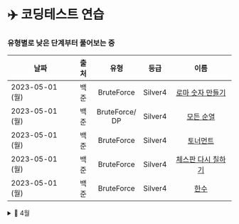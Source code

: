 # ✈️  코딩테스트 연습
### 유형별로 낮은 단계부터 풀어보는 중

|날짜|출처|유형|등급 |이름|
|-|:-:|:-:|:-:|:-:|
|2023-05-01 (월)|백준|BruteForce|Silver4|<a href="https://www.acmicpc.net/problem/16992">로마 숫자 만들기</a>|
|2023-05-01 (월)|백준|BruteForce/<br>DP|Silver4|<a href="https://www.acmicpc.net/problem/10974">모든 순열</a>|
|2023-05-01 (월)|백준|BruteForce|Silver4|<a href="https://www.acmicpc.net/problem/1057">토너먼트</a>|
|2023-05-01 (월)|백준|BruteForce|Silver4|<a href="https://www.acmicpc.net/problem/1018">체스판 다시 칠하기</a>|
|2023-05-01 (월)|백준|BruteForce|Silver4|<a href="https://www.acmicpc.net/problem/1065">한수</a>|



<details>
<summary> 🌷 4월</summary>

|날짜|출처|유형|등급 |이름|
|-|:-:|:-:|:-:|:-:|
|2023-04-29 (토)|백준|BruteForce|Silver5|<a href="https://www.acmicpc.net/problem/11650">좌표 정렬하기</a>|
|2023-04-29 (토)|백준|BruteForce|Silver5|<a href="https://www.acmicpc.net/problem/4673">셀프 넘버</a>|
|2023-04-26 (수)|백준|DP|Silver3|<a href="https://www.acmicpc.net/problem/2193">이친수</a>|
|2023-04-26 (수)|백준|DP|Bronze1|<a href="https://www.acmicpc.net/problem/2775">부녀회장이 될테야</a>|
|2023-04-21 (금)|백준|DP/<br>Greedy|Silver|<a href="https://www.acmicpc.net/problem/2839">설탕 배달</a>|
|2023-04-20 (목)|백준|백트래킹|Gold4|<a href = "https://www.acmicpc.net/problem/9663">N-Queen</a>|
|2023-04-19 (수)|백준|백트래킹|Silver3|<a href = "https://www.acmicpc.net/problem/15652">N과 M (4)</a><br><a href = "https://www.acmicpc.net/problem/15651">N과 M (3)</a><br><a href = "https://www.acmicpc.net/problem/15650">N과 M (2)</a><br><a href = "https://www.acmicpc.net/problem/15649">N과 M (1)</a>|
|2023-04-18 (화)|백준|BFS<br>BFS<br>DFS|Silver1<br>Silver2<br>Silver2|<a href="https://www.acmicpc.net/problem/2178">미로탐색</a><br><a href ="https://www.acmicpc.net/problem/24444">알고리즘 수업 - 너비 우선 탐색 1</a><br><a href="https://www.acmicpc.net/problem/24479">알고리즘 수업 - 깊이 우선 탐색 1</a><br>
|2023-04-17 (월)|백준|DP|Silver3|<a href = "https://www.acmicpc.net/problem/9461">파도반 수열</a>|
|2023-04-15 (토)|백준|BFS|Silver1|<a href = "https://www.acmicpc.net/problem/1697">숨바꼭질</a>

</details>
